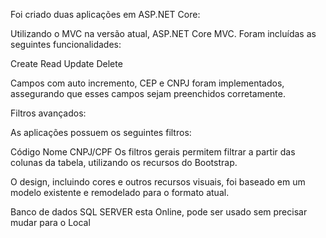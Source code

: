 Foi criado duas aplicações em ASP.NET Core:

Utilizando o MVC na versão atual, ASP.NET Core MVC.
Foram incluídas as seguintes funcionalidades:

Create
Read
Update
Delete

Campos com auto incremento, CEP e CNPJ foram implementados, assegurando que esses campos sejam preenchidos corretamente.

Filtros avançados:

As aplicações possuem os seguintes filtros:

Código
Nome
CNPJ/CPF
Os filtros gerais permitem filtrar a partir das colunas da tabela, utilizando os recursos do Bootstrap.

O design, incluindo cores e outros recursos visuais, foi baseado em um modelo existente e remodelado para o formato atual.

Banco de dados SQL SERVER esta Online, pode ser usado sem precisar mudar 
para o Local
